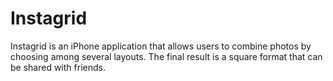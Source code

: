Instagrid
=======

Instagrid is an iPhone application that allows users to combine photos by choosing among several layouts. The final result is a square format that can be shared with friends.